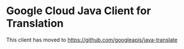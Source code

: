 # Google Cloud Java Client for Translation

This client has moved to https://github.com/googleapis/java-translate

